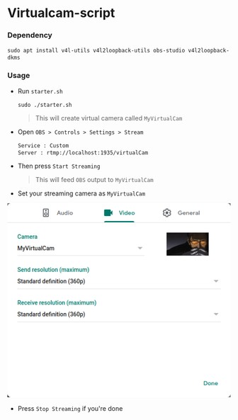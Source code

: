 # Virtualcam-script
### Dependency
```
sudo apt install v4l-utils v4l2loopback-utils obs-studio v4l2loopback-dkms
```

### Usage
* Run `starter.sh`
    ```
    sudo ./starter.sh
    ```
    > This will create virtual camera called `MyVirtualCam`
* Open `OBS > Controls > Settings > Stream`
    ```
    Service : Custom
    Server : rtmp://localhost:1935/virtualCam
    ```
* Then press `Start Streaming`
    > This will feed `OBS` output to `MyVirtualCam`
* Set your streaming camera as `MyVirtualCam`

![Google Meet](https://raw.githubusercontent.com/catzy007/Virtualcam-script/master/img.png "Img1")

* Press `Stop Streaming` if you're done
